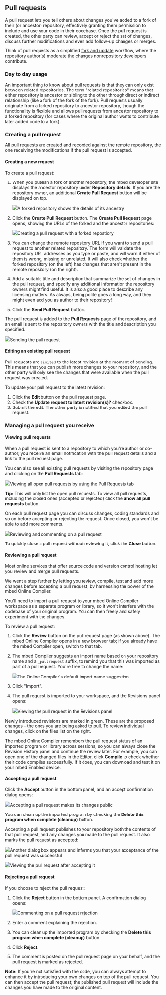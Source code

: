 ## Pull requests

A pull request lets you tell others about changes you've added to a fork of their (or ancestor) repository, effectively granting them permission to include and use your code in their codebase. Once the pull request is created, the other party can review, accept or reject the set of changes, discuss further modifications and even add follow-up changes or merges.

Think of pull requests as a simplified [fork and update](collab_intro.md) workflow, where the repository author(s) moderate the changes nonrepository developers contribute.

### Day to day usage

An important thing to know about pull requests is that they can only exist between related repositories. The term "related repositories" means that either repository is ancestor or sibling to the other through direct or indirect relationship (like a fork of the fork of the fork). Pull requests usually originate from a forked repository to ancestor repository, though the functionality is flexible and allows pull requests from ancestor repository to a forked repository (for cases where the original author wants to contribute later added code to a fork).

### Creating a pull request

All pull requests are created and recorded against the remote repository, the one receiving the modifications if the pull request is accepted.

#### Creating a new request

To create a pull request:

1. When you publish a fork of another repository, the mbed developer site displays the ancestor repository under **Repository details**. If you are the repository owner, an additional **Create Pull Request** button will be displayed on top.

	<span class="images">![](images/repo_details.png)<span>A forked repository shows the details of its ancestry</span></span>

1. Click the **Create Pull Request** button. The **Create Pull Request** page opens, showing the URLs of the forked and the ancestor repositories:

	<span class="images">![](images/create_pull_request.png)<span>Creating a pull request with a forked repostiory</span></span>

1. You can change the remote repository URL if you want to send a pull request to another related repository. The form will validate the repository URL addresses as you type or paste, and will warn if either of them is wrong, missing or unrelated. It will also check whether the forked repository (on the left) has changes that aren't present in the remote repository (on the right).

1. Add a suitable title and description that summarize the set of changes in the pull request, and specify any additional information the repository owners might find useful. It is also a good place to describe any licensing matters. As always, being polite goes a long way, and they might even add you as author to their repository!

1. Click the **Send Pull Request** button.

The pull request is added to the **Pull Requests** page of the repository, and an email is sent to the repository owners with the title and description you specified.

<span class="images">![](images/pull_request_created.png)<span>Sending the pull request</span></span>

#### Editing an existing pull request

Pull requests are `limited` to the latest revision at the moment of sending. This means that you can publish more changes to your repository, and the other party will only see the changes that were available when the pull request was created.

To update your pull request to the latest revision:

1. Click the **Edit** button on the pull request page.
1. Check the **Update request to latest revision(s)?** checkbox.
1. Submit the edit. The other party is notified that you edited the pull request.

### Managing a pull request you receive

#### Viewing pull requests

When a pull request is sent to a repository to which you're author or co-author, you receive an email notification with the pull request details and a link to the pull request page.

You can also see all existing pull requests by visiting the repository page and clicking on the **Pull Requests** tab:

<span class="images">![](images/open_pull_requests.png)<span>Viewing all open pull requests by using the Pull Requests tab</span></span>

<span class="tips">**Tip:** This will only list the open pull requests. To view all pull requests, including the closed ones (accepted or rejected) click the **Show all pull requests** button.</span>

On each pull request page you can discuss changes, coding standards and so on before accepting or rejecting the request. Once closed, you won't be able to add more comments.

<span class="images">![](images/review_pull_request.png)<span>Reviewing and commenting on a pull request</span></span>

To quickly close a pull request without reviewing it, click the **Close** button.

#### Reviewing a pull request

Most online services that offer source code and version control hosting let you review and merge pull requests.

We went a step further by letting you review, compile, test and add more changes before accepting a pull request, by harnessing the power of the mbed Online Compiler.

You'll need to import a pull request to your mbed Online Compiler workspace as a separate program or library, so it won't interfere with the codebase of your original program. You can then freely and safely experiment with the changes.

To review a pull request:

1. Click the **Review** button on the pull request page (as shown above). The mbed Online Compiler opens in a new browser tab; if you already have the mbed Compiler open, switch to that tab.

1.  The mbed Compiler suggests an import name based on your repository name and a `_pullrequest` suffix, to remind you that this was imported as part of a pull request. You're free to change the name:

	<span class="images">![](images/import_pull_request.png)<span>The Online Compiler's default import name suggestion</span></span>

1. Click "Import".

1. The pull request is imported to your workspace, and the Revisions panel opens:

	<span class="images">![](images/revision_history_pull_request.png)<span>Viewing the pull request in the Revisions panel</span></span>

Newly introduced revisions are marked in green. These are the proposed changes - the ones you are being asked to pull. To review individual changes, click on the files list on the right.

The mbed Online Compiler remembers the pull request status of an imported program or library across sessions, so you can always close the Revision History panel and continue the review later. For example, you can open one of the changed files in the Editor, click **Compile** to check whether their code compiles successfully. If it does, you can download and test it on your mbed Enabled device.

#### Accepting a pull request

Click the **Accept** button in the bottom panel, and an accept confirmation dialog opens:

<span class="images">![](images/accept_pull_request.png)<span>Accepting a pull request makes its changes public</span></span>

You can clean up the imported program by checking the **Delete this program when complete (cleanup)** button.

Accepting a pull request publishes to your repository both the contents of that pull request, and any changes you made to the pull request. It also marks the pull request as accepted:

<span class="images">![](images/pull_request_accepted.png)<span>Another dialog box appears and informs you that your acceptance of the pull request was successful</span></span>

<span class="images">![](images/pull_request_closed.png)<span>Viewing the pull request after accepting it</span></span>

#### Rejecting a pull request

If you choose to reject the pull request:

1. Click the **Reject** button in the bottom panel. A confirmation dialog opens:

	<span class="images">![](images/reject_pull_request.png)<span>Commenting on a pull request rejection</span></span>

1. Enter a comment explaining the rejection.

1. You can clean up the imported program by checking the **Delete this program when complete (cleanup)** button.

1. Click **Reject**.

1. The comment is posted on the pull request page on your behalf, and the pull request is marked as rejected.

<span class="notes">**Note:** If you're not satisfied with the code, you can always attempt to enhance it by introducing your own changes on top of the pull request. You can then accept the pull request; the published pull request will include the changes you have made to the original content.
</span>
